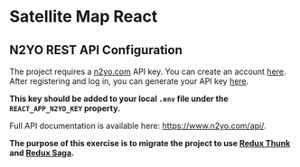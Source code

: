 # Satellite Map React

## N2YO REST API Configuration

The project requires a [n2yo.com](https://www.n2yo.com) API key. You can create an account [here](https://www.n2yo.com/login/register/).
After registering and log in, you can generate your API key [here](https://www.n2yo.com/login/edit/).

**This key should be added to your local `.env` file under the `REACT_APP_N2YO_KEY` property.**

Full API documentation is available here: https://www.n2yo.com/api/.

__The purpose of this exercise is to migrate the project to use [Redux Thunk](https://github.com/reduxjs/redux-thunk) and [Redux Saga](https://redux-saga.js.org/).__ 
